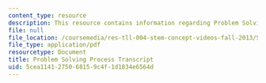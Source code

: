 ```yaml
---
content_type: resource
description: This resource contains information regarding Problem Solving Process.
file: null
file_location: /coursemedia/res-tll-004-stem-concept-videos-fall-2013/5cea1141275068159c4f1d1834e6564d_MITRES_TLL-004F13_ProbSolv.pdf
file_type: application/pdf
resourcetype: Document
title: Problem Solving Process Transcript
uid: 5cea1141-2750-6815-9c4f-1d1834e6564d
---
```

